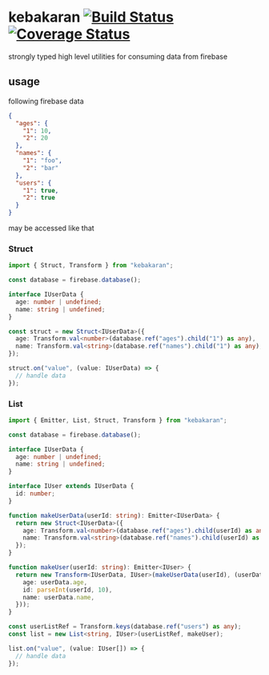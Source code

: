 # kebakaran [![Build Status](https://travis-ci.org/barbuza/kebakaran2.svg?branch=master)](https://travis-ci.org/barbuza/kebakaran2) [![Coverage Status](https://coveralls.io/repos/github/barbuza/kebakaran2/badge.svg?branch=master)](https://coveralls.io/github/barbuza/kebakaran2?branch=master)

strongly typed high level utilities for consuming data from firebase

## usage

following firebase data

```json
{
  "ages": {
    "1": 10,
    "2": 20
  },
  "names": {
    "1": "foo",
    "2": "bar"
  },
  "users": {
    "1": true,
    "2": true
  }
}
```

may be accessed like that

### Struct

```typescript
import { Struct, Transform } from "kebakaran";

const database = firebase.database();

interface IUserData {
  age: number | undefined;
  name: string | undefined;
}

const struct = new Struct<IUserData>({
  age: Transform.val<number>(database.ref("ages").child("1") as any),
  name: Transform.val<string>(database.ref("names").child("1") as any),
});

struct.on("value", (value: IUserData) => {
  // handle data
});
```

### List

```typescript
import { Emitter, List, Struct, Transform } from "kebakaran";

const database = firebase.database();

interface IUserData {
  age: number | undefined;
  name: string | undefined;
}

interface IUser extends IUserData {
  id: number;
}

function makeUserData(userId: string): Emitter<IUserData> {
  return new Struct<IUserData>({
    age: Transform.val<number>(database.ref("ages").child(userId) as any),
    name: Transform.val<string>(database.ref("names").child(userId) as any),
  });
}

function makeUser(userId: string): Emitter<IUser> {
  return new Transform<IUserData, IUser>(makeUserData(userId), (userData) => ({
    age: userData.age,
    id: parseInt(userId, 10),
    name: userData.name,
  }));
}

const userListRef = Transform.keys(database.ref("users") as any);
const list = new List<string, IUser>(userListRef, makeUser);

list.on("value", (value: IUser[]) => {
  // handle data
});
```
